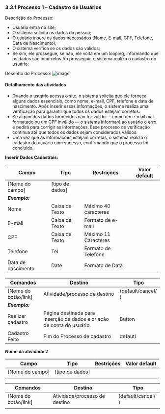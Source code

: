 ### 3.3.1 Processo 1 – Cadastro de Usuários

Descrição do Processo:

* Usuário entra no site;
* O sistema solicita os dados da pessoa;
* O usuário insere os dados necessários (Nome, E-mail, CPF, Telefone, Data de Nascimento);
* O sistema verifica se os dados são válidos;
* Se sim, ele prossegue, se não, ele volta em um looping, informando que os dados são incorretos Ao prosseguir, o sistema realiza o cadastro do usuário;

Desenho do Processo:
![image](https://github.com/user-attachments/assets/8afcec3c-78c7-41cc-883e-bebf6c9bd677)


#### Detalhamento das atividades

* Quando o usuário acessa o site, o sistema solicita que ele forneça alguns dados essenciais, como nome, e-mail, CPF, telefone e data de nascimento. Após inserir essas informações, o sistema realiza uma verificação para garantir que todos os dados estejam corretos.
* Se algum dos dados fornecidos não for válido — como um e-mail mal formatado ou um CPF inválido — o sistema informará ao usuário o erro e pedirá para corrigir as informações. Esse processo de verificação continua até que todos os dados sejam considerados válidos.
* Uma vez que as informações estejam corretas, o sistema realiza o cadastro do usuário com sucesso, confirmando que o processo foi concluído.



**Inserir Dados Cadastrais:**

| **Campo**       | **Tipo**         | **Restrições** | **Valor default** |
| ---             | ---              | ---            | ---               |
| [Nome do campo] | [tipo de dados]  |                |                   |
| ***Exemplo:***  |                  |                |                   |
| Nome          | Caixa de Texto   |  Máximo 40 caracteres|               |
| E-mail         | Caixa de Texto   | Formato de e-mail  |           |
| CPF| Caixa de Texto| Máximo 11 Caracteres| |
|Telefone| Tel| Formato de Telefone | |
|Data de nascimento| Date | Formato de Data | |


| **Comandos**         |  **Destino**                   | **Tipo** |
| ---                  | ---                            | ---               |
| [Nome do botão/link] | Atividade/processo de destino  | (default/cancel/  ) |
| ***Exemplo:***       |                                |                   |
| Realizar cadastro             | Página destinada para inserção de dados e criação de conta do usuário.              | Button           |
| Cadastro Feito            | Fim do Processo de cadastro  |   defautl                |


**Nome da atividade 2**

| **Campo**       | **Tipo**         | **Restrições** | **Valor default** |
| ---             | ---              | ---            | ---               |
| [Nome do campo] | [tipo de dados]  |                |                   |
|                 |                  |                |                   |

| **Comandos**         |  **Destino**                   | **Tipo**          |
| ---                  | ---                            | ---               |
| [Nome do botão/link] | Atividade/processo de destino  | (default/cancel/  ) |
|                      |                                |                   |
